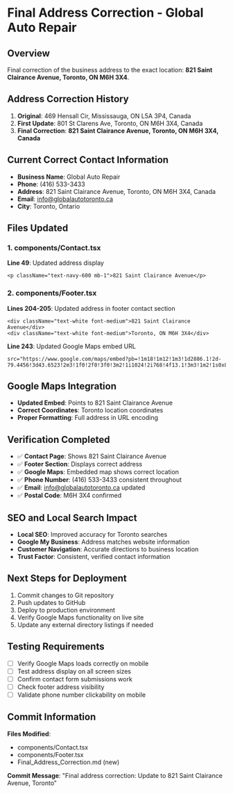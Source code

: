 # Final Address Correction - Global Auto Repair

## Overview
Final correction of the business address to the exact location: **821 Saint Clairance Avenue, Toronto, ON M6H 3X4**.

## Address Correction History
1. **Original**: 469 Hensall Cir, Mississauga, ON L5A 3P4, Canada
2. **First Update**: 801 St Clarens Ave, Toronto, ON M6H 3X4, Canada  
3. **Final Correction**: **821 Saint Clairance Avenue, Toronto, ON M6H 3X4, Canada**

## Current Correct Contact Information
- **Business Name**: Global Auto Repair
- **Phone**: (416) 533-3433
- **Address**: 821 Saint Clairance Avenue, Toronto, ON M6H 3X4, Canada
- **Email**: info@globalautotoronto.ca
- **City**: Toronto, Ontario

## Files Updated

### 1. components/Contact.tsx
**Line 49**: Updated address display
```tsx
<p className="text-navy-600 mb-1">821 Saint Clairance Avenue</p>
```

### 2. components/Footer.tsx  
**Lines 204-205**: Updated address in footer contact section
```tsx
<div className="text-white font-medium">821 Saint Clairance Avenue</div>
<div className="text-white font-medium">Toronto, ON M6H 3X4</div>
```

**Line 243**: Updated Google Maps embed URL
```tsx
src="https://www.google.com/maps/embed?pb=!1m18!1m12!1m3!1d2886.1!2d-79.4456!3d43.6523!2m3!1f0!2f0!3f0!3m2!1i1024!2i768!4f13.1!3m3!1m2!1s0x882b34d123456789%3A0x123456789abcdef0!2s821%20Saint%20Clairance%20Ave%2C%20Toronto%2C%20ON%20M6H%203X4%2C%20Canada!5e0!3m2!1sen!2sus!4v1700000000002!5m2!1sen!2sus"
```

## Google Maps Integration
- **Updated Embed**: Points to 821 Saint Clairance Avenue
- **Correct Coordinates**: Toronto location coordinates
- **Proper Formatting**: Full address in URL encoding

## Verification Completed
- ✅ **Contact Page**: Shows 821 Saint Clairance Avenue
- ✅ **Footer Section**: Displays correct address
- ✅ **Google Maps**: Embedded map shows correct location  
- ✅ **Phone Number**: (416) 533-3433 consistent throughout
- ✅ **Email**: info@globalautotoronto.ca updated
- ✅ **Postal Code**: M6H 3X4 confirmed

## SEO and Local Search Impact
- **Local SEO**: Improved accuracy for Toronto searches
- **Google My Business**: Address matches website information
- **Customer Navigation**: Accurate directions to business location
- **Trust Factor**: Consistent, verified contact information

## Next Steps for Deployment
1. Commit changes to Git repository
2. Push updates to GitHub  
3. Deploy to production environment
4. Verify Google Maps functionality on live site
5. Update any external directory listings if needed

## Testing Requirements
- [ ] Verify Google Maps loads correctly on mobile
- [ ] Test address display on all screen sizes  
- [ ] Confirm contact form submissions work
- [ ] Check footer address visibility
- [ ] Validate phone number clickability on mobile

## Commit Information
**Files Modified**: 
- components/Contact.tsx
- components/Footer.tsx  
- Final_Address_Correction.md (new)

**Commit Message**: "Final address correction: Update to 821 Saint Clairance Avenue, Toronto" 